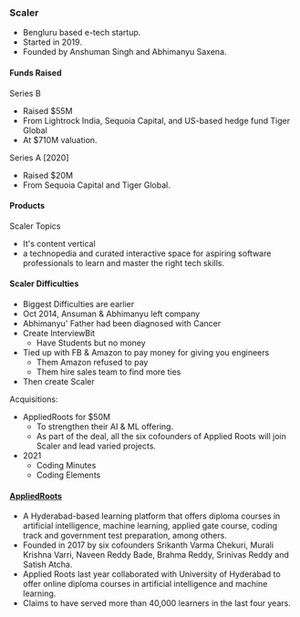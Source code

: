 ### Scaler

- Bengluru based e-tech startup.
- Started in 2019.
- Founded by Anshuman Singh and Abhimanyu Saxena.

#### Funds Raised

Series B
- Raised $55M 
- From Lightrock India, Sequoia Capital, and US-based hedge fund Tiger Global 
- At $710M valuation.

Series A [2020]
- Raised $20M 
- From Sequoia Capital and Tiger Global.

#### Products

Scaler Topics
- It's content vertical 
- a technopedia and curated interactive space for aspiring software professionals to learn and master the right tech skills. 


#### Scaler Difficulties
- Biggest Difficulties are earlier
- Oct 2014, Ansuman & Abhimanyu left company 
- Abhimanyu' Father had been diagnosed with Cancer
- Create InterviewBit
    - Have Students but no money
- Tied up with FB & Amazon to pay money for giving you engineers
    - Them Amazon refused to pay
    - Them hire sales team to find more ties 
- Then create Scaler 

Acquisitions:
- AppliedRoots for $50M 
    - To strengthen their AI & ML offering.
    - As part of the deal, all the six cofounders of Applied Roots will join Scaler and lead varied projects.
- 2021
    - Coding Minutes 
    - Coding Elements

#### [AppliedRoots](https://www.appliedroots.com/)

- A Hyderabad-based learning platform that offers diploma courses in artificial intelligence, machine learning, applied gate course, coding track and government test preparation, among others. 
- Founded in 2017 by six cofounders Srikanth Varma Chekuri, Murali Krishna Varri, Naveen Reddy Bade, Brahma Reddy, Srinivas Reddy and Satish Atcha.
- Applied Roots last year collaborated with University of Hyderabad to offer online diploma courses in artificial intelligence and machine learning.
- Claims to have served more than 40,000 learners in the last four years.
